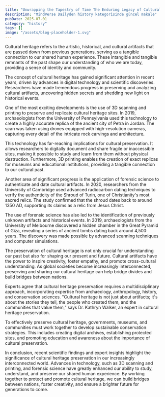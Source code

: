 ```yaml
---
title: "Unwrapping the Tapestry of Time The Enduring Legacy of Cultural Heritage Through Historys Lens"
description: "MindVerse Dailyden history kategorisinde güncel makale"
pubDate: 2025-07-01
category: "history"
tags: []
image: "/assets/blog-placeholder-1.svg"
---
```


Cultural heritage refers to the artistic, historical, and cultural artifacts that are passed down from previous generations, serving as a tangible connection to our shared human experience. These intangible and tangible remnants of the past shape our understanding of who we are today, providing a sense of identity and community.

The concept of cultural heritage has gained significant attention in recent years, driven by advances in digital technology and scientific discoveries. Researchers have made tremendous progress in preserving and analyzing cultural artifacts, uncovering hidden secrets and shedding new light on historical events.

One of the most exciting developments is the use of 3D scanning and printing to preserve and replicate cultural heritage sites. In 2019, archaeologists from the University of Pennsylvania used this technology to create a highly accurate replica of the ancient city of Petra in Jordan. The scan was taken using drones equipped with high-resolution cameras, capturing every detail of the intricate rock carvings and architecture.

This technology has far-reaching implications for cultural preservation. It allows researchers to digitally document and share fragile or inaccessible sites, making it possible to study and learn from them without physical destruction. Furthermore, 3D printing enables the creation of exact replicas for museums and educational institutions, providing a tangible connection to our cultural past.

Another area of significant progress is the application of forensic science to authenticate and date cultural artifacts. In 2020, researchers from the University of Cambridge used advanced radiocarbon dating techniques to verify the authenticity of the Shroud of Turin, one of Christianity's most sacred relics. The study confirmed that the shroud dates back to around 1350 AD, supporting its claims as a relic from Jesus Christ.

The use of forensic science has also led to the identification of previously unknown artifacts and historical events. In 2019, archaeologists from the University of Melbourne discovered a hidden chamber in the Great Pyramid of Giza, revealing a series of ancient tombs dating back around 4,500 years. The discovery was made possible by advanced scanning techniques and computer simulations.

The preservation of cultural heritage is not only crucial for understanding our past but also for shaping our present and future. Cultural artifacts have the power to inspire creativity, foster empathy, and promote cross-cultural understanding. As global societies become increasingly interconnected, preserving and sharing our cultural heritage can help bridge divides and build bridges between nations.

Experts agree that cultural heritage preservation requires a multidisciplinary approach, incorporating expertise from archaeology, anthropology, history, and conservation sciences. "Cultural heritage is not just about artifacts; it's about the stories they tell, the people who created them, and the communities that value them," says Dr. Kathryn Walker, an expert in cultural heritage preservation.

To effectively preserve cultural heritage, governments, museums, and communities must work together to develop sustainable conservation strategies. This includes creating digital archives, establishing protected sites, and promoting education and awareness about the importance of cultural preservation.

In conclusion, recent scientific findings and expert insights highlight the significance of cultural heritage preservation in our increasingly interconnected world. Advances in technology, such as 3D scanning and printing, and forensic science have greatly enhanced our ability to study, understand, and preserve our shared human experience. By working together to protect and promote cultural heritage, we can build bridges between nations, foster creativity, and ensure a brighter future for generations to come.